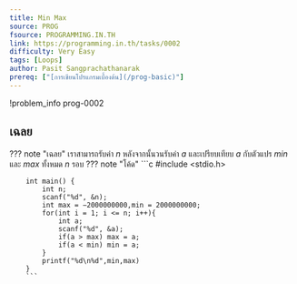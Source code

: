 ```yaml
---
title: Min Max
source: PROG
fsource: PROGRAMMING.IN.TH
link: https://programming.in.th/tasks/0002
difficulty: Very Easy
tags: [Loops]
author: Pasit Sangprachathanarak
prereq: ["[การเขียนโปรแกรมเบื้องต้น](/prog-basic)"]
---
```


!problem_info prog-0002

## เฉลย

??? note "เฉลย"
    เราสามารถรับค่า $n$ หลังจากนั้นวนรับค่า $a$ และเปรียบเทียบ $a$ กับตัวแปร $min$ และ $max$ ทั้งหมด $n$ รอบ
    ??? note "โค้ด"
        ```c
        #include <stdio.h>

        int main() {
            int n;
            scanf("%d", &n);
            int max = −2000000000,min = 2000000000;
            for(int i = 1; i <= n; i++){
                int a;
                scanf("%d", &a);
                if(a > max) max = a;
                if(a < min) min = a;
            }
            printf("%d\n%d",min,max)
        }
        ```
